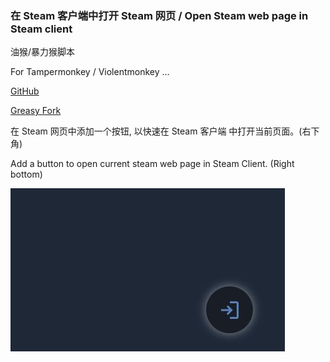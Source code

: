 ### 在 Steam 客户端中打开 Steam 网页 / Open Steam web page in Steam client

油猴/暴力猴脚本

For Tampermonkey / Violentmonkey ...

[GitHub](https://github.com/ewigl/open-in-steam)

[Greasy Fork](https://greasyfork.org/zh-CN/scripts/484344-%E5%9C%A8-steam-%E5%AE%A2%E6%88%B7%E7%AB%AF%E4%B8%AD%E6%89%93%E5%BC%80-steam-%E7%BD%91%E9%A1%B5)

在 Steam 网页中添加一个按钮, 以快速在 Steam 客户端 中打开当前页面。(右下角)

Add a button to open current steam web page in Steam Client. (Right bottom)

![01](https://raw.githubusercontent.com/ewigl/open-in-steam/main/images/01.jpg)
